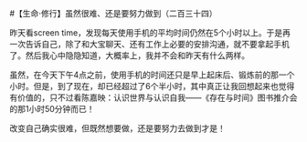 #【生命⋅修行】虽然很难、还是要努力做到（二百三十四）

昨天看screen time，发现每天使用手机的平均时间仍然在5个小时以上。于是再一次告诉自己，除了和大宝聊天、还有工作上必要的安排沟通，就不要拿起手机了。然后我心中隐隐知道，大概率上，我并不会和昨天有什么两样。

虽然，在今天下午4点之前，使用手机的时间还只是早上起床后、锻炼前的那一个小时。但是，到了现在，却已经超过了6个半小时，其中真正让我回想起来也觉得有价值的，只不过看陈嘉映：认识世界与认识自我——《存在与时间》图书推介会的那1小时50分钟而已！

改变自己确实很难，但既然想要做，还是要努力去做到才是！